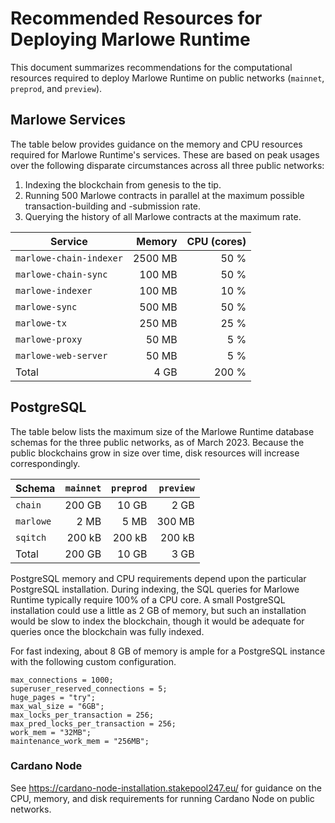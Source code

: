 # Recommended Resources for Deploying Marlowe Runtime

This document summarizes recommendations for the computational resources required to deploy Marlowe Runtime on public networks (`mainnet`, `preprod`, and `preview`).


## Marlowe Services

The table below provides guidance on the memory and CPU resources required for Marlowe Runtime's services. These are based on peak usages over the following disparate circumstances across all three public networks:

1. Indexing the blockchain from genesis to the tip.
2. Running 500 Marlowe contracts in parallel at the maximum possible transaction-building and -submission rate.
3. Querying the history of all Marlowe contracts at the maximum rate.

| Service                 | Memory  | CPU (cores) |
|-------------------------|--------:|------------:|
| `marlowe-chain-indexer` | 2500 MB |        50 % |
| `marlowe-chain-sync`    |  100 MB |        50 % |
| `marlowe-indexer`       |  100 MB |        10 % |
| `marlowe-sync`          |  500 MB |        50 % |
| `marlowe-tx`            |  250 MB |        25 % |
| `marlowe-proxy`         |   50 MB |         5 % |
| `marlowe-web-server`    |   50 MB |         5 % |
| Total                   |    4 GB |       200 % |


## PostgreSQL

The table below lists the maximum size of the Marlowe Runtime database schemas for the three public networks, as of March 2023. Because the public blockchains grow in size over time, disk resources will increase correspondingly.

| Schema    | `mainnet` | `preprod` | `preview` |
|-----------|----------:|----------:|----------:|
| `chain`   |    200 GB |     10 GB |      2 GB |
| `marlowe` |      2 MB |      5 MB |    300 MB |
| `sqitch`  |    200 kB |    200 kB |    200 kB |
| Total     |    200 GB |     10 GB |      3 GB |

PostgreSQL memory and CPU requirements depend upon the particular PostgreSQL installation. During indexing, the SQL queries for Marlowe Runtime typically require 100% of a CPU core. A small PostgreSQL installation could use a little as 2 GB of memory, but such an installation would be slow to index the blockchain, though it would be adequate for queries once the blockchain was fully indexed.

For fast indexing, about 8 GB of memory is ample for a PostgreSQL instance with the following custom configuration.

```console
max_connections = 1000;
superuser_reserved_connections = 5;
huge_pages = "try";
max_wal_size = "6GB";
max_locks_per_transaction = 256;
max_pred_locks_per_transaction = 256;
work_mem = "32MB";
maintenance_work_mem = "256MB";
```


### Cardano Node

See https://cardano-node-installation.stakepool247.eu/ for guidance on the CPU, memory, and disk requirements for running Cardano Node on public networks.
